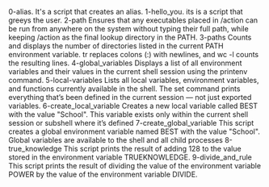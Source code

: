 0-alias. It's a script that creates an alias.
1-hello_you. its is a script that greeys the user.
2-path Ensures that any executables placed in /action can be run from anywhere on the system without typing their full path, while keeping /action as the final lookup directory in the PATH.
3-paths Counts and displays the number of directories listed in the current PATH environment variable.
tr replaces colons (:) with newlines, and wc -l counts the resulting lines.
4-global_variables Displays a list of all environment variables and their values in the current shell session using the printenv command.
5-local-variables Lists all local variables, environment variables, and functions currently available in the shell.
The set command prints everything that’s been defined in the current session — not just exported variables.
6-create_local_variable Creates a new local variable called BEST with the value "School".
This variable exists only within the current shell session or subshell where it’s defined
7-create_global_variable This script creates a global environment variable named BEST with the value "School".
Global variables are available to the shell and all child processes
8-true_knowledge This script prints the result of adding 128 to the value stored in the environment variable TRUEKNOWLEDGE.
9-divide_and_rule This script prints the result of dividing the value of the environment variable POWER by the value of the environment variable DIVIDE.